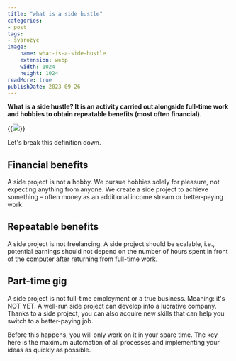 ```yaml
---
title: "what is a side hustle"
categories:
- post
tags:
- svarozyc
image:
    name: what-is-a-side-hustle
    extension: webp
    width: 1024
    height: 1024
readMore: true
publishDate: 2023-09-26
---
```

**What is a side hustle? It is an activity carried out alongside full-time work and hobbies to obtain repeatable benefits (most often financial).**
<!--more-->
{{<image src="what-is-a-side-hustle.webp" caption="what is a side hustle" displayCaption="false">}}

Let's break this definition down.
## Financial benefits

A side project is not a hobby. We pursue hobbies solely for pleasure, not expecting anything from anyone. We create a side project to achieve something – often money as an additional income stream or better-paying work.

## Repeatable benefits

A side project is not freelancing. A side project should be scalable, i.e., potential earnings should not depend on the number of hours spent in front of the computer after returning from full-time work.

## Part-time gig
A side project is not full-time employment or a true business. Meaning: it's NOT YET. A well-run side project can develop into a lucrative company. Thanks to a side project, you can also acquire new skills that can help you switch to a better-paying job.

Before this happens, you will only work on it in your spare time. The key here is the maximum automation of all processes and implementing your ideas as quickly as possible.